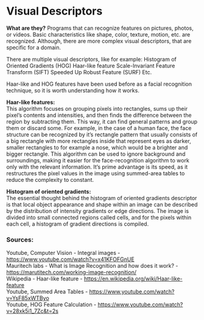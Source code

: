 # Visual Descriptors
**What are they?**
Programs that can recognize features on pictures, photos, or videos. Basic characteristics like shape, color, texture, motion, etc. are recognized. Although, there are more complex visual descriptors, that are specific for a domain.

There are multiple visual descriptors, like for example:
Histogram of Oriented Gradients (HOG)
Haar-like feature
Scale-Invariant Feature Transform (SIFT)
Speeded Up Robust Feature (SURF)
Etc.

Haar-like and HOG features have been used before as a facial recognition technique, so it is worth understanding how it works.

**Haar-like features:**  
This algorithm focuses on grouping pixels into rectangles, sums up their pixel’s contents and intensities, and then finds the difference between the region by subtracting them. This way, it can find general patterns and group them or discard some. For example, in the case of a human face, the face structure can be recognized by it’s rectangle pattern that usually consists of a big rectangle with more rectangles inside that represent eyes as darker, smaller rectangles to for example a nose,  which would be a brighter and bigger rectangle. This algorithm can be used to ignore background and surroundings, making it easier for the face-recognition algorithm to work only with the relevant information. It’s prime advantage is its speed, as it restructures the pixel values in the image using summed-area tables to reduce the complexity to constant.

**Histogram of oriented gradients:**  
The essential thought behind the histogram of oriented gradients descriptor is that local object appearance and shape within an image can be described by the distribution of intensity gradients or edge directions. The image is divided into small connected regions called cells, and for the pixels within each cell, a histogram of gradient directions is compiled.

###  Sources:
Youtube, Computer Vision - Integral images - https://www.youtube.com/watch?v=x41KFOFGnUE  
Mauritech labs - What is Image Recognition and how does it work? - https://marutitech.com/working-image-recognition/  
Wikipedia - Haar-like feature - https://en.wikipedia.org/wiki/Haar-like-feature  
Youtube, Summed Area Tables - https://www.youtube.com/watch?v=YsF85xWTByo  
Youtube, HOG Feature Calculation - https://www.youtube.com/watch?v=28xk5i1_7Zc&t=2s  
